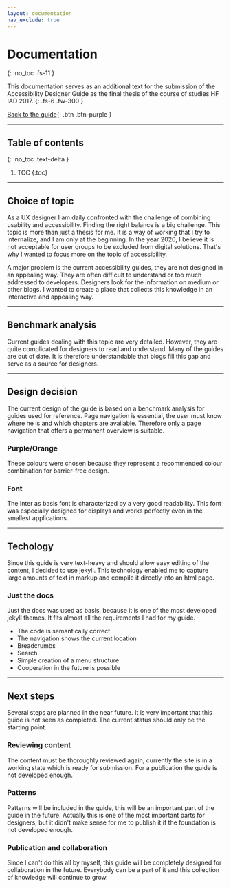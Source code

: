 ```yaml
---
layout: documentation
nav_exclude: true
---
```


# Documentation
{: .no_toc .fs-11 }

This documentation serves as an additional text for the submission of the Accessibility Designer Guide as the final thesis of the course of studies HF IAD 2017.
{: .fs-6 .fw-300 }

[Back to the guide](/docs){: .btn .btn-purple }

---

## Table of contents
{: .no_toc .text-delta }

1. TOC
{:toc}

---

## Choice of topic
As a UX designer I am daily confronted with the challenge of combining usability and accessibility. Finding the right balance is a big challenge. This topic is more than just a thesis for me. It is a way of working that I try to internalize, and I am only at the beginning. In the year 2020, I believe it is not acceptable for user groups to be excluded from digital solutions. That's why I wanted to focus more on the topic of accessibility.

A major problem is the current accessibility guides, they are not designed in an appealing way. They are often difficult to understand or too much addressed to developers. Designers look for the information on medium or other blogs. I wanted to create a place that collects this knowledge in an interactive and appealing way.

----

## Benchmark analysis
Current guides dealing with this topic are very detailed. However, they are quite complicated for designers to read and understand. Many of the guides are out of date. It is therefore understandable that blogs fill this gap and serve as a source for designers.

---

## Design decision
The current design of the guide is based on a benchmark analysis for guides used for reference. Page navigation is essential, the user must know where he is and which chapters are available. Therefore only a page navigation that offers a permanent overview is suitable.

### Purple/Orange
These colours were chosen because they represent a recommended colour combination for barrier-free design.

### Font
The Inter as basis font is characterized by a very good readability. This font was especially designed for displays and works perfectly even in the smallest applications.

---

## Techology
Since this guide is very text-heavy and should allow easy editing of the content, I decided to use jekyll. This technology enabled me to capture large amounts of text in markup and compile it directly into an html page.

### Just the docs
Just the docs was used as basis, because it is one of the most developed jekyll themes. It fits almost all the requirements I had for my guide.

- The code is semantically correct
- The navigation shows the current location
- Breadcrumbs
- Search
- Simple creation of a menu structure
- Cooperation in the future is possible

---

## Next steps
Several steps are planned in the near future. It is very important that this guide is not seen as completed. The current status should only be the starting point. 

### Reviewing content
The content must be thoroughly reviewed again, currently the site is in a working state which is ready for submission. For a publication the guide is not developed enough.

### Patterns
Patterns will be included in the guide, this will be an important part of the guide in the future. Actually this is one of the most important parts for designers, but it didn't make sense for me to publish it if the foundation is not developed enough.

### Publication and collaboration
Since I can't do this all by myself, this guide will be completely designed for collaboration in the future. Everybody can be a part of it and this collection of knowledge will continue to grow.
